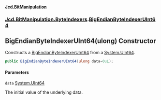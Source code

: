 ﻿#### [Jcd.BitManipulation](index.md 'index')
### [Jcd.BitManipulation.ByteIndexers](Jcd.BitManipulation.ByteIndexers.md 'Jcd.BitManipulation.ByteIndexers').[BigEndianByteIndexerUInt64](Jcd.BitManipulation.ByteIndexers.BigEndianByteIndexerUInt64.md 'Jcd.BitManipulation.ByteIndexers.BigEndianByteIndexerUInt64')

## BigEndianByteIndexerUInt64(ulong) Constructor

Constructs
a [BigEndianByteIndexerUInt64](Jcd.BitManipulation.ByteIndexers.BigEndianByteIndexerUInt64.md 'Jcd.BitManipulation.ByteIndexers.BigEndianByteIndexerUInt64')
from a [System.UInt64](https://docs.microsoft.com/en-us/dotnet/api/System.UInt64 'System.UInt64').

```csharp
public BigEndianByteIndexerUInt64(ulong data=0uL);
```
#### Parameters

<a name='Jcd.BitManipulation.ByteIndexers.BigEndianByteIndexerUInt64.BigEndianByteIndexerUInt64(ulong).data'></a>

`data` [System.UInt64](https://docs.microsoft.com/en-us/dotnet/api/System.UInt64 'System.UInt64')

The initial value of the underlying data.